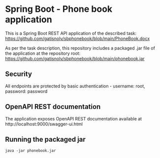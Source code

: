 # Spring Boot - Phone book application

This is a Spring Boot REST API application of the described task: https://github.com/gatisnolv/sbphonebook/blob/main/PhoneBook.docx

As per the task description, this repository includes a packaged .jar file of the application at the repository root: https://github.com/gatisnolv/sbphonebook/blob/main/phonebook.jar

## Security

All endpoints are protected by basic authentication - username: root, password: password

## OpenAPI REST documentation

The application exposes OpenAPI REST documentation available at http://localhost:9000/swagger-ui.html

## Running the packaged jar

`java -jar phonebook.jar`
